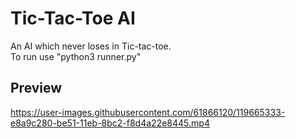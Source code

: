 # Tic-Tac-Toe AI

An AI which never loses in Tic-tac-toe.<br/>
To run use "python3 runner.py"

## Preview

https://user-images.githubusercontent.com/61866120/119665333-e8a9c280-be51-11eb-8bc2-f8d4a22e8445.mp4


